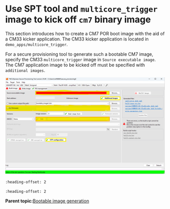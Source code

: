 # Use SPT tool and `multicore_trigger` image to kick off `cm7` binary image 

This section introduces how to create a CM7 POR boot image with the aid of a CM33 kicker application. The CM33 kicker application is located in `demo_apps/multicore_trigger`.

For a secure provisioning tool to generate such a bootable CM7 image, specify the CM33 `multicore_trigger` image in `Source executable image`. The CM7 application image to be kicked off must be specified with `additional images`.

![](../images/SPT_Start_CM7.png "Build CM7 POR image")

```{include} ../topics/CM7_XIP_image_runs_from_external_FLASH.md
:heading-offset: 2
```

```{include} ../topics/CM7_binary_image_runs_from_internal_TCM.md
:heading-offset: 2
```

**Parent topic:**[Bootable image generation](../topics/bootable_image_generation.md)
